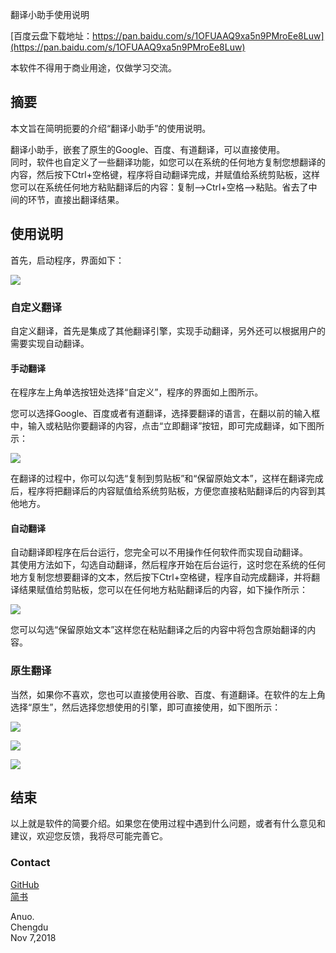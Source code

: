 翻译小助手使用说明

[百度云盘下载地址：https://pan.baidu.com/s/1OFUAAQ9xa5n9PMroEe8Luw](https://pan.baidu.com/s/1OFUAAQ9xa5n9PMroEe8Luw)

本软件不得用于商业用途，仅做学习交流。

## 摘要 ##
本文旨在简明扼要的介绍“翻译小助手”的使用说明。

翻译小助手，嵌套了原生的Google、百度、有道翻译，可以直接使用。  
同时，软件也自定义了一些翻译功能，如您可以在系统的任何地方复制您想翻译的内容，然后按下Ctrl+空格键，程序将自动翻译完成，并赋值给系统剪贴板，这样您可以在系统任何地方粘贴翻译后的内容：复制-->Ctrl+空格-->粘贴。省去了中间的环节，直接出翻译结果。

## 使用说明 ##

首先，启动程序，界面如下：

![](https://i.imgur.com/al0T4T5.png)

### 自定义翻译 ###
自定义翻译，首先是集成了其他翻译引擎，实现手动翻译，另外还可以根据用户的需要实现自动翻译。

#### 手动翻译 ####

在程序左上角单选按钮处选择“自定义”，程序的界面如上图所示。

您可以选择Google、百度或者有道翻译，选择要翻译的语言，在翻以前的输入框中，输入或粘贴你要翻译的内容，点击“立即翻译”按钮，即可完成翻译，如下图所示：

![](https://i.imgur.com/zC1klaG.png)

在翻译的过程中，你可以勾选“复制到剪贴板”和“保留原始文本”，这样在翻译完成后，程序将把翻译后的内容赋值给系统剪贴板，方便您直接粘贴翻译后的内容到其他地方。

#### 自动翻译 ####

自动翻译即程序在后台运行，您完全可以不用操作任何软件而实现自动翻译。  
其使用方法如下，勾选自动翻译，然后程序开始在后台运行，这时您在系统的任何地方复制您想要翻译的文本，然后按下Ctrl+空格键，程序自动完成翻译，并将翻译结果赋值给剪贴板，您可以在任何地方粘贴翻译后的内容，如下操作所示：

![](https://i.imgur.com/Ex7sAcV.png)

您可以勾选“保留原始文本”这样您在粘贴翻译之后的内容中将包含原始翻译的内容。

### 原生翻译 ###

当然，如果你不喜欢，您也可以直接使用谷歌、百度、有道翻译。在软件的左上角选择“原生”，然后选择您想使用的引擎，即可直接使用，如下图所示：

![](https://i.imgur.com/EmRdgwj.png)

![](https://i.imgur.com/zGSZ45D.png)

![](https://i.imgur.com/3CWSHF5.png)

## 结束 ##
以上就是软件的简要介绍。如果您在使用过程中遇到什么问题，或者有什么意见和建议，欢迎您反馈，我将尽可能完善它。

### Contact ###

[GitHub](https://github.com/wangxijin/TranslationAssistant)  
[简书](https://www.jianshu.com/p/84248bc6e560)

Anuo.  
Chengdu  
Nov 7,2018